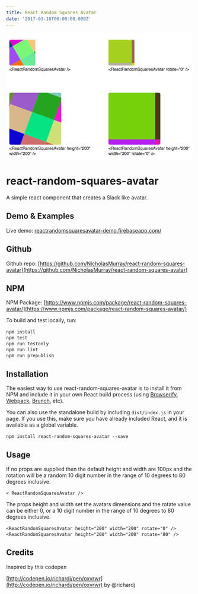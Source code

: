 ```yaml
---
title: React Random Squares Avatar
date: '2017-03-18T00:00:00.000Z'
---
```


![alt text ](/images/react-random-squares-avatar.png "React Random Squares Avatar")

# react-random-squares-avatar

A simple react component that creates a Slack like avatar.

## Demo & Examples

Live demo: [reactrandomsquaresavatar-demo.firebaseapp.com/](https://reactrandomsquaresavatar-demo.firebaseapp.com/)

## Github

Github repo:
[https://github.com/NicholasMurray/react-random-squares-avatar](https://github.com/NicholasMurray/react-random-squares-avatar)

## NPM

NPM Package:
[https://www.npmjs.com/package/react-random-squares-avatar/](https://www.npmjs.com/package/react-random-squares-avatar/)


To build and test locally, run:

```
npm install
npm test
npm run testonly
npm run lint
npm run prepublish
```

## Installation

The easiest way to use react-random-squares-avatar is to install it from NPM and include it in your own React build process (using [Browserify](http://browserify.org), [Webpack](http://webpack.github.io/), [Brunch](http://brunch.io/), etc).

You can also use the standalone build by including `dist/index.js` in your page. If you use this, make sure you have already included React, and it is available as a global variable.

```
npm install react-random-squares-avatar --save
```

## Usage

If no props are supplied then the default height and width are 100px and the rotation will be a random 10 digit number in the range of 10 degrees to 80 degrees inclusive.

```
< ReactRandomSquaresAvatar />
```

The props height and width set the avatars dimensions and the rotate value can be either 0, or a 10 digit number in the range of 10 degrees to 80 degrees inclusive.

```
<ReactRandomSquaresAvatar height="200" width="200" rotate="0" />
<ReactRandomSquaresAvatar height="200" width="200" rotate="80" />
```

## Credits

Inspired by this codepen

[http://codepen.io/richardj/pen/oxvrwr](http://codepen.io/richardj/pen/oxvrwr) by @richardj
